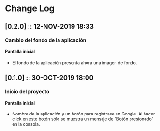 # Change Log

## [0.2.0] :: 12-NOV-2019 18:33

### Cambio del fondo de la aplicación
#### Pantalla inicial
* El fondo de la aplicación presenta ahora una imagen de fondo. 

## [0.1.0] :: 30-OCT-2019 18:00 

### Inicio del proyecto
#### Pantalla inicial
* Nombre de la aplicación y un botón para registrase en Google. Al hacer click en este botón sólo se muestra un mensaje de "Botón presionado" en la consola.